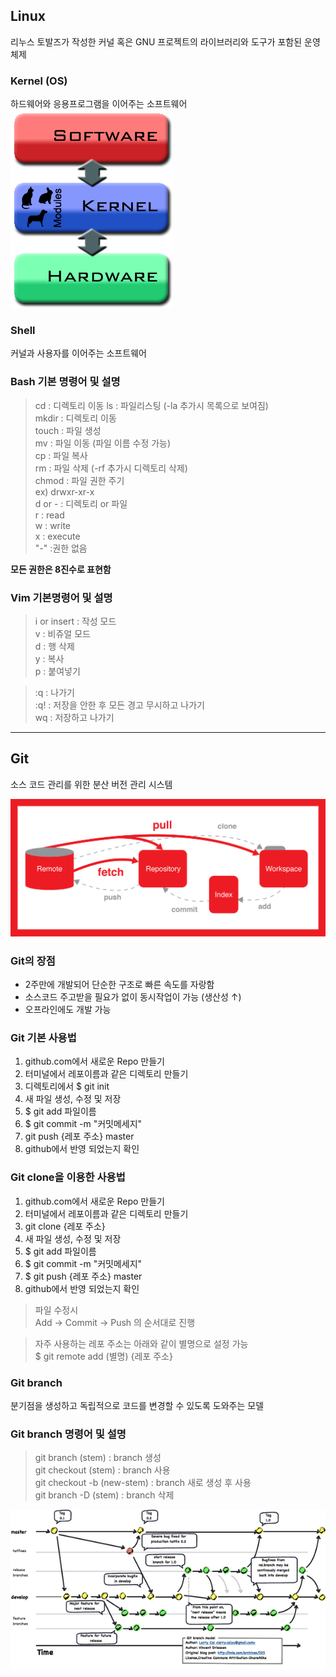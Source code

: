 ## **Linux**
리누스 토발즈가 작성한 커널 혹은 GNU 프로젝트의 라이브러리와 도구가 포함된 운영체제

### **Kernel (OS)**   
하드웨어와 응용프로그램을 이어주는 소프트웨어   
![kernel_img](./Kernel-simple.png)

### **Shell**
커널과 사용자를 이어주는 소프트웨어

### **Bash 기본 명령어 및 설명**

>cd : 디렉토리 이동
>ls : 파일리스팅 (-la 추가시 목록으로 보여짐)       
>mkdir : 디렉토리 이동     
>touch : 파일 생성   
>mv : 파일 이동 (파일 이름 수정 가능)   
>cp : 파일 복사   
>rm : 파일 삭제 (-rf 추가시 디렉토리 삭제)   
>chmod : 파일 권한 주기     
ex) drwxr-xr-x   
d or - : 디렉토리 or 파일   
r : read   
w : write   
x : execute   
"-" :권한 없음   

**모든 권한은 8진수로 표현함**

### **Vim 기본명령어 및 설명**
>i or insert : 작성 모드   
>v : 비쥬얼 모드   
>d : 행 삭제   
>y : 복사   
>p : 붙여넣기   

> :q : 나가기   
> :q! : 저장을 안한 후 모든 경고 무시하고 나가기   
> wq : 저장하고 나가기
<hr></hr>

## **Git**
 소스 코드 관리를 위한 분산 버전 관리 시스템

![git_img](./git.png)

### **Git의 장점**
- 2주만에 개발되어 단순한 구조로 빠른 속도를 자랑함
- 소스코드 주고받을 필요가 없이 동시작업이 가능 (생산성 ↑)
- 오프라인에도 개발 가능

### **Git 기본 사용법**
1. github.com에서 새로운 Repo 만들기
1. 터미널에서 레포이름과 같은 디렉토리 만들기
1. 디렉토리에서 $ git init
1. 새 파일 생성, 수정 및 저장
1. $ git add 파일이름
1. $ git commit -m "커밋메세지"
1. git push {레포 주소} master
1. github에서 반영 되었는지 확인

### **Git clone을 이용한 사용법**
1. github.com에서 새로운 Repo 만들기
1. 터미널에서 레포이름과 같은 디렉토리 만들기
1. git clone {레포 주소}
1. 새 파일 생성, 수정 및 저장
1. $ git add 파일이름
1. $ git commit -m "커밋메세지"
1. $ git push {레포 주소} master
1. github에서 반영 되었는지 확인

> 파일 수정시   
Add -> Commit -> Push 의 순서대로 진행

> 자주 사용하는 레포 주소는 아래와 같이 별명으로 설정 가능   
$ git remote add (별명) {레포 주소}

### **Git branch**
분기점을 생성하고 독립적으로 코드를 변경할 수 있도록 도와주는 모델

### **Git branch 명령어 및 설명**
>git branch (stem) : branch 생성   
>git checkout (stem) : branch 사용   
>git checkout -b (new-stem) : branch 새로 생성 후 사용   
>git branch -D (stem) : branch 삭제   

![branch_img](./branch.png)

